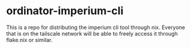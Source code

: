 # ordinator-imperium-cli
This is a repo for distributing the imperium cli tool through nix. Everyone that is on the tailscale network will be able to freely access it through flake.nix or similar.
